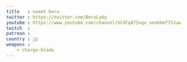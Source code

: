 ```yaml
---
title   : sweet beru
twitter : https://twitter.com/BeruLady
youtube : https://www.youtube.com/channel/UCdFqA75vqv_ueoGHef7SJuw
twitch  : 
patreon : 
country : jp
weapons :
    - charge-blade
---
```


